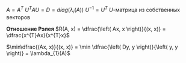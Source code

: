 $A=A^T$
$U^TAU=D=diag(\lambda_i(A))$
$U^{-1}=U^T$
$U$-матрица из собственных векторов

**Отношение Рэлея**
$R(A, x) = \dfrac{\left( Ax, x \right)}{(x, x)} = \dfrac{x^{T}Ax}{x^{T}x}$

$\min\dfrac{(Ax, x)}{(x, x)} = \min \dfrac{\left( Dy, y \right)}{\left( y, y \right)} = \lambda_{1}(A)$







